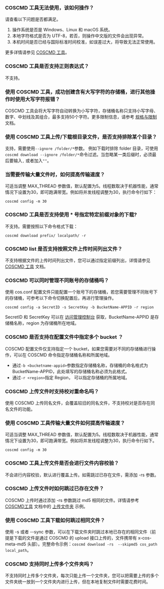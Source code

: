 ### COSCMD 工具无法使用，该如何操作？

请查看以下问题是否都满足。
1. 操作系统是否是 Windows、Linux 和 macOS 系统。
2. 本地字符格式是否为 UTF-8，若否，则操作中文版的文件会出现异常。
3. 本机时间是否已经与国际标准时间校准，如误差过大，将导致无法正常使用。

更多详情请参见 [COSCMD 工具](https://cloud.tencent.com/document/product/436/10976)。

### COSCMD 工具是否支持正则表达式？

不支持。

### 使用 COSCMD 工具，成功创建含有大写字符的存储桶，进行其他操作时使用大写字符报错？

COSCMD 工具会将大写字符自动转换为小写字符，存储桶名称只支持小写字母、数字、中划线及其组合，最多支持50个字符。更多限制信息，请参考 [规格与限制](https://cloud.tencent.com/document/product/436/14518) 文档。

### 使用 COSCMD 工具上传/下载根目录文件，是否支持排除某个目录？

支持，需要使用`--ignore /folder/*`参数。
例如下载时排除 folder 目录，可使用`coscmd download --ignore /folder/*`命令过滤。当忽略某一类后缀时，必须最后要输入`,` 或者加入`""`。


### 当需要传输大量文件时，如何提高传输速度？

可适当调整 MAX_THREAD 参数值，默认配置为5。线程数取决于机器性能，通常情况下设置为30，即可跑满带宽。例如将并发线程调整为30，执行命令行如下：
```plaintext
coscmd config -m 30
```

### COSCMD 工具是否支持使用 \* 号指定特定前缀对象的下载?

不支持。需要按照以下命令格式下载：
```plaintext
coscmd download prefix/ localpath/ -r
```

### COSCMD list 是否支持按照文件上传时间列出文件？

不支持根据文件的上传时间列出文件，您可以通过指定前缀列出，详情请参见 [COSCMD 工具](https://cloud.tencent.com/document/product/436/10976) 文档。

### COSCMD 可以同时管理不同账号的存储桶吗？

使用 cos.conf 配置文件只能配置一个账号下的存储桶，若您需要管理不同账号下的存储桶，可参考以下命令切换配置后，再进行管理操作。
```
coscmd config -a SecretID -s SecretKey -b BucketName-APPID -r region
```
SecretID 和 SecretKey 可以在 [访问管理控制台](https://console.cloud.tencent.com/cam/capi) 获取，BucketName-APPID 是存储桶名称，region 为存储桶所在地域。

### COSCMD 是否支持在配置文件中指定多个 bucket ？

COSCMD 配置文件仅支持指定一个 bucket，如果您需要对不同的存储桶进行操作，可以在 COSCMD 命令指定存储桶名称和所属地域。 

- 通过`-b <bucketname-appid>`参数指定存储桶名称，存储桶的命名格式为 BucketName-APPID，此处填写的存储桶名称必须为此格式。
- 通过`-r <region>`指定 Region， 可以指定存储桶的所属地域。

### COSCMD 上传文件时支持校对重命名吗？

使用 COSCMD 上传同名文件，会覆盖较旧的同名文件，不支持校对是否存在同名文件的功能。

### 使用 COSCMD 工具传输大量文件如何提高传输速度？

可适当调整 MAX_THREAD 参数值，默认配置为5。线程数取决于机器性能，通常情况下设置为30，即可跑满带宽。例如将并发线程调整为30，执行命令行如下。

```
coscmd config -m 30
```

### COSCMD 工具上传文件是否会进行文件内容校验？

不会进行内容校验，默认进行覆盖上传。如需跳过已存在文件，需添加 -rs 参数。

### COSCMD 上传文件时如何跳过已存在文件？

COSCMD 上传时通过添加 -rs 参数跳过 md5 相同的文件。详情请参考 [COSCMD工具](https://cloud.tencent.com/document/product/436/10976) 文档中的 [上传文件夹](https://cloud.tencent.com/document/product/436/10976#.E4.B8.8A.E4.BC.A0.E6.96.87.E4.BB.B6.E5.A4.B9) 示例。

### 使用 COSCMD 工具下载如何跳过相同文件？

使用 -s 或者 --sync 参数，可以在下载文件夹时跳过本地已存在的相同文件（前提是下载的文件是通过 COSCMD 的 upload 接口上传的，文件携带有 x-cos-meta-md5 头部）。完整命令示例：`coscmd download -rs  --skipmd5 cos_path local_path`。

### COSCMD 支持同时上传多个文件夹吗？

不支持同时上传多个文件夹，每次只能上传一个文件夹，您可以把需要上传的多个文件夹统一放到一个文件夹内进行上传，但在本地复制文件时需要花费时间。

